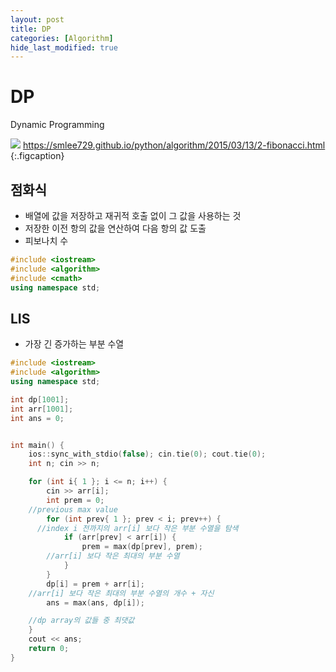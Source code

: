 ```yaml
---
layout: post
title: DP
categories: [Algorithm]
hide_last_modified: true
---
```


# DP

Dynamic Programming

![](/assets/posts/al/dp.png)
https://smlee729.github.io/python/algorithm/2015/03/13/2-fibonacci.html
{:.figcaption}

## 점화식

- 배열에 값을 저장하고 재귀적 호출 없이 그 값을 사용하는 것
- 저장한 이전 항의 값을 연산하여 다음 항의 값 도출
- 피보나치 수

~~~cpp
#include <iostream>
#include <algorithm>
#include <cmath>
using namespace std;
~~~

## LIS

- 가장 긴 증가하는 부분 수열

~~~cpp
#include <iostream>
#include <algorithm>
using namespace std;

int dp[1001];
int arr[1001];
int ans = 0;


int main() {
	ios::sync_with_stdio(false); cin.tie(0); cout.tie(0);
	int n; cin >> n;

	for (int i{ 1 }; i <= n; i++) {
		cin >> arr[i];
		int prem = 0;
    //previous max value
		for (int prev{ 1 }; prev < i; prev++) {
      //index i 전까지의 arr[i] 보다 작은 부분 수열을 탐색
			if (arr[prev] < arr[i]) {
				prem = max(dp[prev], prem);
        //arr[i] 보다 작은 최대의 부분 수열
			}
		}
		dp[i] = prem + arr[i];
    //arr[i] 보다 작은 최대의 부분 수열의 개수 + 자신
		ans = max(ans, dp[i]);

    //dp array의 값들 중 최댓값
	}
	cout << ans;
	return 0;
}
~~~